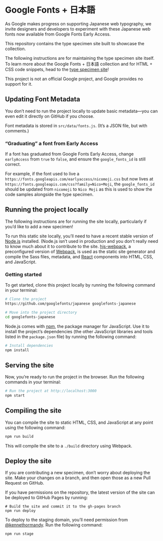 # Google Fonts + 日本語

As Google makes progress on supporting Japanese web typography, we invite designers and developers to experiment with these Japanese web fonts now available from Google Fonts Early Access.

This repository contains the type specimen site built to showcase the collection.

The following instructions are for maintaining the type specimen site itself. To learn more about the Google Fonts + 日本語 collection and for HTML + CSS code snippets, head to the [type specimen site](https://googlefonts.github.io/japanese)!

This project is not an official Google project, and Google provides no support for it.

## Updating Font Metadata

You don’t need to run the project locally to update basic metadata—you can even edit it directly on GitHub if you choose.

Font metadata is stored in `src/data/fonts.js`. (It’s a JSON file, but with comments.)

### “Graduating” a font from Early Access

If a font has graduated from Google Fonts Early Access, change `earlyAccess` from `true` to `false`, and ensure the `google_fonts_id` is still correct.

For example, if the font used to live a `https://fonts.googleapis.com/earlyaccess/nicomoji.css` but now lives at `https://fonts.googleapis.com/css?family=Nico+Moji`, the `google_fonts_id` should be updated from `nicomoji` to `Nico Moji` as this is used to show the code samples alongside the type specimen.

## Running the project locally

The following instructions are for running the site locally, particularly if you’d like to add a new specimen!

To run this static site locally, you’ll need to have a recent stable version of [Node.js](https://nodejs.org) installed. (Node.js isn’t used in production and you don’t really need to know much about it to contribute to the site. [hjs-webpack](https://github.com/HenrikJoreteg/hjs-webpack), a preconfigured version of [Webpack](https://github.com/webpack/webpack), is used as the static site generator and compile the Sass files, metadata, and [React](https://reactjs.org/) components into HTML, CSS, and JavaScript.

### Getting started

To get started, clone this project locally by running the following command in your terminal:

```sh
# Clone the project
https://github.com/googlefonts/japanese googlefonts-japanese

# Move into the project directory
cd googlefonts-japanese
```

Node.js comes with [npm](https://npmjs.org), the package manager for JavaScript. Use it to install the project’s dependencies (the other JavaScript libraries and tools listed in the `package.json` file) by running the following command:

```sh
# Install dependencies
npm install
```

## Serving the site

Now, you’re ready to run the project in the browser. Run the following commands in your terminal:

```sh
# Run the project at http://localhost:3000
npm start
```

## Compiling the site

You can compile the site to static HTML, CSS, and JavaScript at any point using the following command:

```sh
npm run build
```

This will compile the site to a `./build` directory using Webpack.

## Deploy the site

If you are contributing a new specimen, don’t worry about deploying the site. Make your changes on a branch, and then open those as a new Pull Request on GitHub.

If you have permissions on the repository, the latest version of the site can be deployed to GitHub Pages by running:

```
# Build the site and commit it to the gh-pages branch
npm run deploy
```

To deploy to the staging domain, you’ll need permission from [@kennethormandy](https://github.com/kennethormandy). Run the following command:

```sh
npm run stage
```
